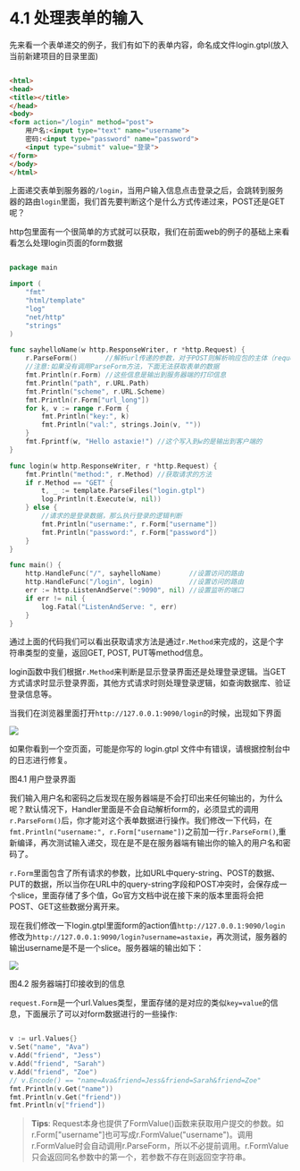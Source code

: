 # 4.1 处理表单的输入

先来看一个表单递交的例子，我们有如下的表单内容，命名成文件login.gtpl(放入当前新建项目的目录里面)
```html

<html>
<head>
<title></title>
</head>
<body>
<form action="/login" method="post">
	用户名:<input type="text" name="username">
	密码:<input type="password" name="password">
	<input type="submit" value="登录">
</form>
</body>
</html>
```
上面递交表单到服务器的`/login`，当用户输入信息点击登录之后，会跳转到服务器的路由`login`里面，我们首先要判断这个是什么方式传递过来，POST还是GET呢？

http包里面有一个很简单的方式就可以获取，我们在前面web的例子的基础上来看看怎么处理login页面的form数据
```Go

package main

import (
	"fmt"
	"html/template"
	"log"
	"net/http"
	"strings"
)

func sayhelloName(w http.ResponseWriter, r *http.Request) {
	r.ParseForm()       //解析url传递的参数，对于POST则解析响应包的主体（request body）
	//注意:如果没有调用ParseForm方法，下面无法获取表单的数据
	fmt.Println(r.Form) //这些信息是输出到服务器端的打印信息
	fmt.Println("path", r.URL.Path)
	fmt.Println("scheme", r.URL.Scheme)
	fmt.Println(r.Form["url_long"])
	for k, v := range r.Form {
		fmt.Println("key:", k)
		fmt.Println("val:", strings.Join(v, ""))
	}
	fmt.Fprintf(w, "Hello astaxie!") //这个写入到w的是输出到客户端的
}

func login(w http.ResponseWriter, r *http.Request) {
	fmt.Println("method:", r.Method) //获取请求的方法
	if r.Method == "GET" {
		t, _ := template.ParseFiles("login.gtpl")
		log.Println(t.Execute(w, nil))
	} else {
		//请求的是登录数据，那么执行登录的逻辑判断
		fmt.Println("username:", r.Form["username"])
		fmt.Println("password:", r.Form["password"])
	}
}

func main() {
	http.HandleFunc("/", sayhelloName)       //设置访问的路由
	http.HandleFunc("/login", login)         //设置访问的路由
	err := http.ListenAndServe(":9090", nil) //设置监听的端口
	if err != nil {
		log.Fatal("ListenAndServe: ", err)
	}
}

```
通过上面的代码我们可以看出获取请求方法是通过`r.Method`来完成的，这是个字符串类型的变量，返回GET, POST, PUT等method信息。

login函数中我们根据`r.Method`来判断是显示登录界面还是处理登录逻辑。当GET方式请求时显示登录界面，其他方式请求时则处理登录逻辑，如查询数据库、验证登录信息等。

当我们在浏览器里面打开`http://127.0.0.1:9090/login`的时候，出现如下界面

![](/images/4.1.login.png?raw=true)

如果你看到一个空页面，可能是你写的 login.gtpl 文件中有错误，请根据控制台中的日志进行修复。

图4.1 用户登录界面

我们输入用户名和密码之后发现在服务器端是不会打印出来任何输出的，为什么呢？默认情况下，Handler里面是不会自动解析form的，必须显式的调用`r.ParseForm()`后，你才能对这个表单数据进行操作。我们修改一下代码，在`fmt.Println("username:", r.Form["username"])`之前加一行`r.ParseForm()`,重新编译，再次测试输入递交，现在是不是在服务器端有输出你的输入的用户名和密码了。

`r.Form`里面包含了所有请求的参数，比如URL中query-string、POST的数据、PUT的数据，所以当你在URL中的query-string字段和POST冲突时，会保存成一个slice，里面存储了多个值，Go官方文档中说在接下来的版本里面将会把POST、GET这些数据分离开来。

现在我们修改一下login.gtpl里面form的action值`http://127.0.0.1:9090/login`修改为`http://127.0.0.1:9090/login?username=astaxie`，再次测试，服务器的输出username是不是一个slice。服务器端的输出如下：

![](/images/4.1.slice.png?raw=true)

图4.2 服务器端打印接收到的信息

`request.Form`是一个url.Values类型，里面存储的是对应的类似`key=value`的信息，下面展示了可以对form数据进行的一些操作:
```Go

v := url.Values{}
v.Set("name", "Ava")
v.Add("friend", "Jess")
v.Add("friend", "Sarah")
v.Add("friend", "Zoe")
// v.Encode() == "name=Ava&friend=Jess&friend=Sarah&friend=Zoe"
fmt.Println(v.Get("name"))
fmt.Println(v.Get("friend"))
fmt.Println(v["friend"])

```
>**Tips**: 
>Request本身也提供了FormValue()函数来获取用户提交的参数。如r.Form["username"]也可写成r.FormValue("username")。调用r.FormValue时会自动调用r.ParseForm，所以不必提前调用。r.FormValue只会返回同名参数中的第一个，若参数不存在则返回空字符串。
